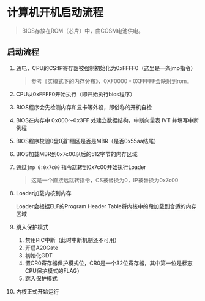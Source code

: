 # 计算机开机启动流程

> BIOS存放在ROM（芯片）中，由COSM电池供电。

## 启动流程

1. 通电，CPU的CS:IP寄存器被强制初始化为0xFFFF0（这里是一条jmp指令）

   > 参考《实模式下的内存分布》，0XF0000 - 0XFFFFF会映射到rom。

2. CPU从0xFFFF0开始执行（即开始执行bios程序）

3. BIOS程序会先检测内存和显卡等外设，即俗称的开机自检

4. BIOS在内存中 0x000～0x3FF 处建立数据结构，中断向量表 IVT 并填写中断例程  

5. BIOS程序校验0盘0道1扇区是否是MBR（是否0x55aa结尾）

6. BIOS加载MBR到0x7c00以后的512字节的内存区域

7. 通过`jmp 0:0x7c00`  指令跳转到0x7c00开始执行Loader

   > 这是一个直接远跳转指令，CS被替换为0，IP被替换为0x7c00

8. Loader加载内核到内存

   Loader会根据ELF的Program Header Table将内核中的段加载到合适的内存区域

9. 跳入保护模式

   1. 禁用PIC中断（此时中断机制还不可用）
   2. 开启A20Gate
   3. 初始化GDT
   4. 置CR0寄存器保护模式位，CR0是一个32位寄存器，其中第一位是标志CPU保护模式的FLAG）
   5. 跳入保护模式

10. 内核正式开始运行


